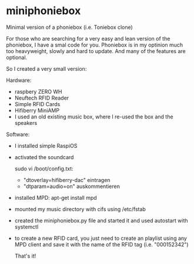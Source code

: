 # miniphoniebox
Minimal version of a phoniebox (i.e. Toniebox clone)

For those who are searching for a very easy and lean version of the phoniebox, I have a smal code for you.
Phoniebox is in my optinion much too heavyweight, slowly and hard to update.
And many of the features are optional.

So I created a very small version:

Hardware:
- raspbery ZERO WH
- Neuftech RFID Reader
- Simple RFID Cards
- Hifiberry MiniAMP
- I used an old existing music box, where I re-used the box and the speakers

Software:
- I installed simple RaspiOS
- activated the soundcard
  
    sudo vi /boot/config.txt:
  - "dtoverlay=hifiberry-dac" eintragen
  - "dtparam=audio=on" auskommentieren

- installed MPD: apt-get install mpd
- mounted my music directory with cifs using /etc/fstab
- created the miniphoniebox.py file and started it and used autostart with systemctl
- to create a new RFID card, you just need to create an playlist using any MPD client and save it with the name of the RFID tag (i.e. "000152342")

  That's it!
